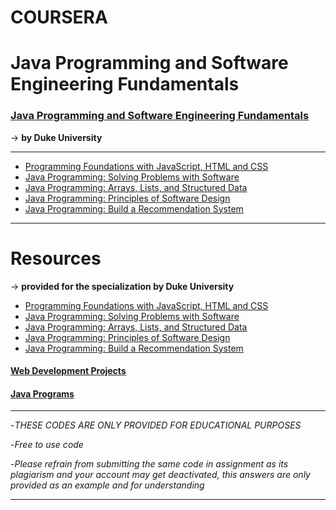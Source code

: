 # COURSERA
# Java Programming and Software Engineering Fundamentals

### [Java Programming and Software Engineering Fundamentals](https://www.coursera.org/specializations/java-programming) ###
   -> **by Duke University**

- - - - 
   
  * [Programming Foundations with JavaScript, HTML and CSS](https://www.coursera.org/learn/duke-programming-web?specialization=java-programming)
  * [Java Programming: Solving Problems with Software](https://www.coursera.org/learn/java-programming?specialization=java-programming)
  * [Java Programming: Arrays, Lists, and Structured Data](https://www.coursera.org/learn/java-programming-arrays-lists-data?specialization=java-programming)
  * [Java Programming: Principles of Software Design](https://www.coursera.org/learn/java-programming-design-principles?specialization=java-programming)
  * [Java Programming: Build a Recommendation System](https://www.coursera.org/learn/java-programming-recommender?specialization=java-programming)

- - - -

# Resources 
   -> **provided for the specialization by Duke University**

  * [Programming Foundations with JavaScript, HTML and CSS](https://www.dukelearntoprogram.com//course1/index.php)
  * [Java Programming: Solving Problems with Software](https://www.dukelearntoprogram.com//course2/index.php)
  * [Java Programming: Arrays, Lists, and Structured Data](https://www.dukelearntoprogram.com//course3/index.php)
  * [Java Programming: Principles of Software Design](https://www.dukelearntoprogram.com//course4/index.php)
  * [Java Programming: Build a Recommendation System](https://www.dukelearntoprogram.com//course5/index.php)

#### [Web Development Projects](https://github.com/Phantom-fs/Java-Programs)
#### [Java Programs](https://github.com/Phantom-fs/Java-Programs)

- - - -


-*THESE CODES ARE ONLY PROVIDED FOR EDUCATIONAL PURPOSES*

-*Free to use code*

-*Please refrain from submitting the same code in assignment as its plagiarism and your account may get deactivated, this answers are only provided as an example and for understanding*

- - - -
